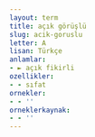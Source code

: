 ```yaml
---
layout: term
title: açık görüşlü
slug: acik-goruslu
letter: A
lisan: Türkçe
anlamlar:
- ► açık fikirli
ozellikler:
- - sıfat
ornekler:
- - ''
orneklerkaynak:
- - ''
---
```

